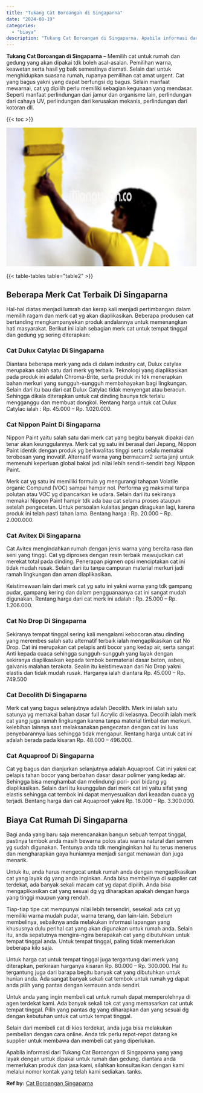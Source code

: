 ```yaml
---
title: "Tukang Cat Boroangan di Singaparna"
date: "2024-08-19"
categories: 
  - "biaya"
description: "Tukang Cat Boroangan di Singaparna. Apabila informasi dari Tukang Cat Boroangan di Singaparna yang yang layak dengan untuk dipakai untuk rumah dan gedung. di..."
---
```


**Tukang Cat Boroangan di Singaparna** – Memilih cat untuk rumah dan gedung yang akan dipakai tdk boleh asal-asalan. Pemilihan warna, keawetan serta hasil yg baik semestinya diamati. Selain dari untuk menghidupkan suasana rumah, rupanya pemilihan cat amat urgent. Cat yang bagus yakni yang dapat berfungsi dg bagus. Selain manfaat mewarnai, cat yg dipilih perlu memiliki sebagian kegunaan yang mendasar. Seperti manfaat perlindungan dari jamur dan organisme lain, perlindungan dari cahaya UV, perlindungan dari kerusakan mekanis, perlindungan dari kotoran dll.

{{< toc >}}

![Tukang Cat Boroangan di Singaparna](/images/jasa-cat-murah20.png)

{{< table-tables table="table2" >}}

## Beberapa Merk Cat Terbaik Di Singaparna

Hal-hal diatas menjadi lumrah dan kerap kali menjadi pertimbangan dalam memilih ragam dan merk cat yg akan diaplikasikan. Beberapa produsen cat bertanding mengkampanyekan produk andalannya untuk memenangkan hati masyarakat. Berikut ini ialah sebagian merk cat untuk tempat tinggal dan gedung yg sering diterapkan:

### Cat Dulux Catylac Di Singaparna

Diantara beberapa merk yang ada di dalam industry cat, Dulux catylax merupakan salah satu dari merk yg terbaik. Teknologi yang diaplikasikan pada produk ini adalah Chroma-Brite, serta produk ini tdk menerapkan bahan merkuri yang sungguh-sungguh membahayakan bagi lingkungan. Selain dari itu bau dari cat Dulux Catylac tidak menyengat atau beracun. Sehingga dikala diterapkan untuk cat dinding baunya tdk terlalu mengganggu dan membuat dongkol. Rentang harga untuk cat Dulux Catylac ialah : Rp. 45.000 – Rp. 1.020.000.

### Cat Nippon Paint Di Singaparna

Nippon Paint yaitu salah satu dari merk cat yang begitu banyak dipakai dan tenar akan keunggulannya. Merk cat yg satu ini berasal dari Jepang, Nippon Paint identik dengan produk yg berkwalitas tinggi serta selalu memakai terobosan yang inovatif. Alternatif warna yang bermacam2 serta janji untuk memenuhi keperluan global bakal jadi nilai lebih sendiri-sendiri bagi Nippon Paint.

Merk cat yg satu ini memiliki formula yg mengurangi tahapan Volatile organic Compund (VOC) sampai hampir nol. Performa yg maksimal tanpa polutan atau VOC yg dipancarkan ke udara. Selain dari itu sekiranya memakai Nippon Paint hampir tdk ada bau cat selama proses ataupun setelah pengecetan. Untuk persoalan kulaitas jangan diragukan lagi, karena produk ini telah pasti tahan lama. Bentang harga : Rp. 20.000 – Rp. 2.000.000.

### Cat Avitex Di Singaparna

Cat Avitex mengindahkan rumah dengan jenis warna yang bercita rasa dan seni yang tinggi. Cat yg diproses dengan resin terbaik mewujudkan cat merekat total pada dinding. Penerapan pigmen opsi menciptakan cat ini tidak mudah rusak. Selain dari itu tanpa campuran material merkuri jadi ramah lingkungan dan aman diaplikasikan.

Keistimewaan lain dari merk cat yg satu ini yakni warna yang tdk gampang pudar, gampang kering dan dalam pengguanaanya cat ini sangat mudah digunakan. Rentang harga dari cat merk ini adalah : Rp. 25.000 – Rp. 1.206.000.

### Cat No Drop Di Singaparna

Sekiranya tempat tinggal sering kali mengalami kebocoran atau dinding yang merembes salah satu alternatif terbaik ialah mengaplikasikan cat No Drop. Cat ini merupakan cat pelapis anti bocor yang kedap air, serta sangat Anti kepada cuaca sehingga sungguh-sungguh yang layak dengan sekiranya diaplikasikan kepada tembok bermaterial dasar beton, asbes, galvanis malahan terakota. Sealin itu keistimewaan dari No Drop yakni elastis dan tidak mudah rusak. Harganya ialah diantara Rp. 45.000 – Rp. 749.500

### Cat Decolith Di Singaparna

Merk cat yang bagus selanjutnya adalah Decolith. Merk ini ialah satu satunya yg memakai bahan dasar full Acrylic di kelasnya. Decolih ialah merk cat yang juga ramah lingkungan karena tanpa material timbal dan merkuri. kelebihan lainnya saat melaksanakan pengecatan dengan cat ini luas penyebarannya luas sehingga tidak mengapur. Rentang harga untuk cat ini adalah berada pada kisaran Rp. 48.000 – 496.000.

### Cat Aquaproof Di Singaparna

Cat yg bagus dan dianjurkan selanjutnya adalah Aquaproof. Cat ini yakni cat pelapis tahan bocor yang berbahan dasar dasar polimer yang kedap air. Sehingga bisa menghambat dan melindungi pori- pori bidang yg diaplikasikan. Selain dari itu keunggulan dari merk cat ini yaitu sifat yang elastis sehingga cat tembok ini dapat menyesuaikan dari keaadan cuaca yg terjadi. Bentang harga dari cat Aquaproof yakni Rp. 18.000 – Rp. 3.300.000.

## Biaya Cat Rumah Di Singaparna

Bagi anda yang baru saja merencanakan bangun sebuah tempat tinggal, pastinya tembok anda masih bewarna polos atau warna natural dari semen yg sudah digunakan. Tentunya anda tdk menginginkan hal itu terus menerus dan mengharapkan gaya huniannya menjadi sangat menawan dan juga menarik.

Untuk itu, anda harus mengecat untuk rumah anda dengan mengaplikasikan cat yang layak dg yang anda inginkan. Anda bisa membelinya di supplier cat terdekat, ada banyak sekali macam cat yg dapat dipilih. Anda bisa mengaplikasikan cat yang sesuai dg yg diharapkan apakah dengan harga yang tinggi maupun yang rendah.

Tiap-tiap tipe cat mempunyai nilai lebih tersendiri, sesekali ada cat yg memiliki warna mudah pudar, warna terang, dan lain-lain. Sebelum membelinya, sebaiknya anda melakukan informasi lapangan yang khususnya dulu perihal cat yang akan digunakan untuk rumah anda. Selain itu, anda sepatutnya mengira-ngira berapakah cat yang dibutuhkan untuk tempat tinggal anda. Untuk tempat tinggal, paling tidak memerlukan beberapa kilo saja.

Untuk harga cat untuk tempat tinggal juga tergantung dari merk yang diterapkan, perkiraan harganya kisaran Rp. 80.000 – Rp. 300.000. Hal itu tergantung juga dari barapa begitu banyak cat yang dibutuhkan untuk hunian anda. Ada sangat banyak sekali cat tembok untuk rumah yg dapat anda pilih yang pantas dengan kemauan anda sendiri.

Untuk anda yang ingin membeli cat untuk rumah dapat memperolehnya di agen terdekat kami. Ada banyak sekali tok cat yang memasarkan cat untuk tempat tinggal. Pilih yang pantas dg yang diharapkan dan yang sesuai dg dengan kebutuhan untuk cat untuk tempat tinggal.

Selain dari membeli cat di kios terdekat, anda juga bisa melakukan pembelian dengan cara online. Anda tdk perlu repot-repot datang ke supplier untuk membawa dan membeli cat yang diperlukan.

Apabila informasi dari Tukang Cat Boroangan di Singaparna yang yang layak dengan untuk dipakai untuk rumah dan gedung. diantara anda memerlukan produk dan jasa kami, silahkan konsultasikan dengan kami melalui nomor kontak yang telah kami sediakan. tanks.

**Ref by:** [Cat Boroangan Singaparna](https://id.wikipedia.org/wiki/Cat)
